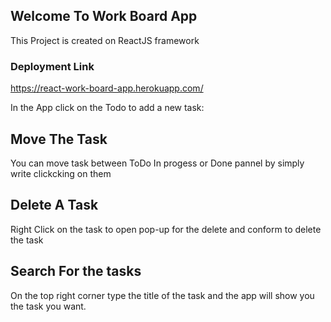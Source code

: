 ## Welcome To Work Board App

This Project is created on ReactJS framework

### Deployment Link
https://react-work-board-app.herokuapp.com/

In the App click on the Todo to add a new task:


## Move The Task
You can move task between ToDo In progess or Done pannel by simply write clickcking on them

## Delete A Task
Right Click on the task to open pop-up for the delete and conform to delete the task

## Search For the tasks
On the top right corner type the title of the task and the app will show you the task you want.


